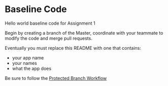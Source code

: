 # Baseline Code

Hello world baseline code for Assignment 1

Begin by creating a branch of the Master, coordinate with your teammate to modify the code and merge pull requests.

Eventually you must replace this README with one that contains:
* your app name
* your names
* what the app does


Be sure to follow the [Protected Branch Workflow](https://github.com/Android518-2017/git-workflow)
